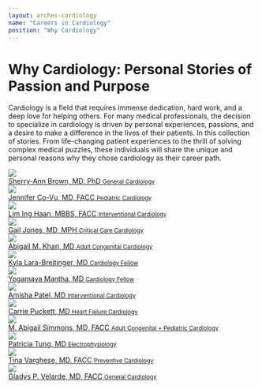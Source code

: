 ```yaml
---
layout: arches-cardiology
name: "Careers in Cardiology"
position: "Why Cardiology"
---
```

# Why Cardiology: Personal Stories of Passion and Purpose

Cardiology is a field that requires immense dedication, hard work, and a deep love for helping others. For many medical professionals, the decision to specialize in cardiology is driven by personal experiences, passions, and a desire to make a difference in the lives of their patients. In this collection of stories. From life-changing patient experiences to the thrill of solving complex medical puzzles, these individuals will share the unique and personal reasons why they chose cardiology as their career path.


<div class="gap_4 gap_5:lg grid columns_1 columns_2:md columns_3:lg font_1 text_center lh_2">
	<div class="flex flex_column gap_4 relative">
		<div class="">
			<img src="https://www.acc.org//-/media/Non-Clinical/Images/2019/07/01/Brown-Sherry-Ann-600x600.jpg" class="w_100 br_circle br_2 br_solid br_black-3  shadow_bevel-bold self_center" style="
    max-width: 12rem;
"/>
		</div>
		<div class="">
			<a class="expanded-click-area" href="/Membership/Sections-and-Councils/Women-in-Cardiology-Section/Section-Updates/2019/12/16/24/42/Hashtag-ChooseCardiology-Sherry-Ann-Brown-MD-PhD">Sherry-Ann Brown, MD, PhD <small class='block font_bold font-size_down-1'> General Cardiology</small></a>
		</div>
	</div>
	<div class="flex flex_column gap_4 relative">
		<div class="">
			<img src="https://www.acc.org//-/media/Non-Clinical/Images/Membership/Member-Sections/Women-in-Cardiology/Headshots/C/Co-Vu-Jennifer.jpg" class="w_100 br_circle br_2 br_solid br_black-3  shadow_bevel-bold self_center" style="
    max-width: 12rem;
"/>
		</div>
		<div class="">
			<a class="expanded-click-area" href="/Membership/Sections-and-Councils/Women-in-Cardiology-Section/Section-Updates/2021/04/14/21/28/Why-ChooseCardiology-Jennifer-Co-Vu">Jennifer Co-Vu, MD, FACC <small class='block font_bold font-size_down-1'> Pediatric Cardiology</small></a>
		</div>
	</div>
	<div class="flex flex_column gap_4 relative">
		<div class="">
			<img src="https://www.acc.org//-/media/Non-Clinical/Images/Membership/Member-Sections/Women-in-Cardiology/Headshots/H/Ing-Haan-Lim.jpg" class="w_100 br_circle br_2 br_solid br_black-3  shadow_bevel-bold self_center" style="
    max-width: 12rem;
"/>
		</div>
		<div class="">
			<a class="expanded-click-area" href="/Membership/Sections-and-Councils/Women-in-Cardiology-Section/Section-Updates/2021/04/14/20/58/ChooseCardiology-Lim-Ing-Haan">Lim Ing Haan, MBBS, FACC <small class='block font_bold font-size_down-1'> Interventional Cardiology</small></a>
		</div>
	</div>
	<div class="flex flex_column gap_4 relative">
		<div class="">
			<img src="https://www.acc.org//-/media/Non-Clinical/Images/Membership/Member-Sections/Women-in-Cardiology/2018/11/Jones-Gail.jpg" class="w_100 br_circle br_2 br_solid br_black-3  shadow_bevel-bold self_center" style="
    max-width: 12rem;
"/>
		</div>
		<div class="">
			<a class="expanded-click-area" href="/membership/sections-and-councils/women-in-cardiology-section/section-updates/2018/11/29/10/42/why-i-chose-critical-care-cardiology-gail-jones-md-mph">Gail Jones, MD, MPH <small class='block font_bold font-size_down-1'> Critical Care Cardiology</small></a>
		</div>
	</div>
	<div class="flex flex_column gap_4 relative">
		<div class="">
			<img src="https://www.acc.org//-/media/Non-Clinical/Images/2020/09/CARDIOLOGY/15/Khan-Abigail-M-600x600.jpg" class="w_100 br_circle br_2 br_solid br_black-3  shadow_bevel-bold self_center" style="
    max-width: 12rem;
"/>
		</div>
		<div class="">
			<a class="expanded-click-area" href="/membership/sections-and-councils/women-in-cardiology-section/section-updates/2020/09/15/12/42/hashtag-choosecardiology-abigail-m-khan-md">Abigail M. Khan, MD <small class='block font_bold font-size_down-1'> Adult Congenital Cardiology</small></a>
		</div>
	</div>
	<div class="flex flex_column gap_4 relative">
		<div class="">
			<img src="https://www.acc.org//-/media/Non-Clinical/Images/2020/01/14/Lara-Breitinger-Kyla-600x600.jpg" class="w_100 br_circle br_2 br_solid br_black-3  shadow_bevel-bold self_center" style="
    max-width: 12rem;
"/>
		</div>
		<div class="">
			<a class="expanded-click-area" href="/Membership/Sections-and-Councils/Women-in-Cardiology-Section/Section-Updates/2019/11/13/14/42/ChooseCardiology-Kyla-Lara-Breitinger-MD">Kyla Lara-Breitinger, MD <small class='block font_bold font-size_down-1'> Cardiology Fellow</small></a>
		</div>
	</div>
	<div class="flex flex_column gap_4 relative">
		<div class="">
			<img src="https://www.acc.org//-/media/Non-Clinical/Images/2021/07/20/Mantha-Yogamaya-600x600.jpg" class="w_100 br_circle br_2 br_solid br_black-3  shadow_bevel-bold self_center" style="
    max-width: 12rem;
"/>
		</div>
		<div class="">
			<a class="expanded-click-area" href="/Membership/Sections-and-Councils/Women-in-Cardiology-Section/Section-Updates/2021/07/22/13/22/ChooseCardiology-Yogamaya-Mantha">Yogamaya Mantha, MD <small class='block font_bold font-size_down-1'> Cardiology Fellow</small></a>
		</div>
	</div>
	<div class="flex flex_column gap_4 relative">
		<div class="">
			<img src="https://www.acc.org//-/media/Non-Clinical/Images/Membership/Member-Sections/Women-in-Cardiology/2018/09/Patel-Amisha-600x600.jpg" class="w_100 br_circle br_2 br_solid br_black-3  shadow_bevel-bold self_center" style="
    max-width: 12rem;
"/>
		</div>
		<div class="">
			<a class="expanded-click-area" href="/membership/sections-and-councils/women-in-cardiology-section/section-updates/2018/09/20/14/42/why-i-chose-interventional-cardiology-an-interview-with-amisha-patel-md">Amisha Patel, MD <small class='block font_bold font-size_down-1'> Interventional Cardiology</small></a>
		</div>
	</div>
	<div class="flex flex_column gap_4 relative">
		<div class="">
			<img src="https://www.acc.org//-/media/Non-Clinical/Images/Membership/Member-Sections/Women-in-Cardiology/Headshots/P/Puckett-Carrie-600x600.jpg" class="w_100 br_circle br_2 br_solid br_black-3  shadow_bevel-bold self_center" style="
    max-width: 12rem;
"/>
		</div>
		<div class="">
			<a class="expanded-click-area" href="/Membership/Sections-and-Councils/Women-in-Cardiology-Section/Section-Updates/2020/12/16/04/31/ChooseCardiology-Carrie-Puckett">Carrie Puckett, MD <small class='block font_bold font-size_down-1'> Heart Failure Cardiology</small></a>
		</div>
	</div>
	<div class="flex flex_column gap_4 relative">
		<div class="">
			<img src="https://www.acc.org//-/media/Non-Clinical/Images/2021/09/20/Simmons-Abigail-600x600.jpg" class="w_100 br_circle br_2 br_solid br_black-3  shadow_bevel-bold self_center" style="
    max-width: 12rem;
"/>
		</div>
		<div class="">
			<a class="expanded-click-area" href="/Membership/Sections-and-Councils/Women-in-Cardiology-Section/Section-Updates/2021/09/20/17/09/Choose-Cardiology-Simmons">M. Abigail Simmons, MD, FACC <small class='block font_bold font-size_down-1'> Adult Congenital + Pediatric Cardiology</small></a>
		</div>
	</div>
	<div class="flex flex_column gap_4 relative">
		<div class="">
			<img src="https://www.acc.org//-/media/Non-Clinical/Images/2019/11/13/Tung-Patty-600x600.jpg" class="w_100 br_circle br_2 br_solid br_black-3  shadow_bevel-bold self_center" style="
    max-width: 12rem;
"/>
		</div>
		<div class="">
			<a class="expanded-click-area" href="/membership/sections-and-councils/women-in-cardiology-section/section-updates/2019/11/13/14/42/choosecardiology-patricia-tung-md">Patricia Tung, MD <small class='block font_bold font-size_down-1'> Electrophysiology</small></a>
		</div>
	</div>
	<div class="flex flex_column gap_4 relative">
		<div class="">
			<img src="https://www.acc.org//-/media/Non-Clinical/Images/Membership/Member-Sections/Women-in-Cardiology/Headshots/V/Varghese-Tina-600x600.jpg" class="w_100 br_circle br_2 br_solid br_black-3  shadow_bevel-bold self_center" style="
    max-width: 12rem;
"/>
		</div>
		<div class="">
			<a class="expanded-click-area" href="/Membership/Sections-and-Councils/Geriatric-Cardiology-Section/Section-Updates/2018/08/23/14/19/Why-I-Chose-Preventive-Cardiology">Tina Varghese, MD, FACC <small class='block font_bold font-size_down-1'> Preventive Cardiology</small></a>
		</div>
	</div>
	<div class="flex flex_column gap_4 relative">
		<div class="">
			<img src="https://www.acc.org//-/media/Non-Clinical/Images/2019/12/17/Velarde-Gladys-P-600x600.jpg" class="w_100 br_circle br_2 br_solid br_black-3  shadow_bevel-bold self_center" style="
    max-width: 12rem;
"/>
		</div>
		<div class="">
			<a class="expanded-click-area" href="/Membership/Sections-and-Councils/Women-in-Cardiology-Section/Section-Updates/2020/05/13/12/42/Hashtag-ChooseCardiology-Gladys-P-Velarde-MD-FACC">Gladys P. Velarde, MD, FACC <small class='block font_bold font-size_down-1'> General Cardiology</small></a>
		</div>
	</div>
</div>